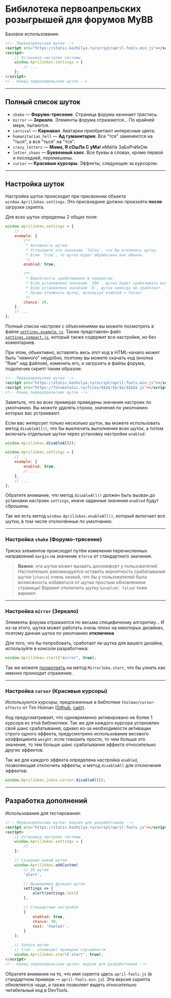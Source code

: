 # Бибилотека первоапрельских розыгрышей для форумов MyBB

Базовое использование:
```html
<!-- Первоапрельские шутки -->
<script src="https://static.kozhilya.ru/script/april-fools.min.js"></script>
<script>
    // Установка настроек системы
    window.AprilJokes.settings = {
        // ...
    };
</script>
<!-- Конец первоапрельских шуток -->
```

---
## Полный список шуток

* `shake` — **Форумо-трясение**. Страница форума начинает трястись.
* `mirror` — **Зеркало**. Элементы форума отражаются... По крайней мере, пытаются.
* `carnival` — **Карнавал**. Аватарки приобретают интересные цвета.
* `humanitarian_hell` — **Ад гуманитария**. Все "тся" заменяются на "ться", а все "ться" на "тся".
* `crazy_letters` — **Мама, Я сОшЛа С уМа!** иМеНа ЗаБоРчИкОм
* `letter_chaos` — **Буквенный хаос**. Все буквы в словах, кроме первой и последней, перемешены.
* `cursor` — **Красивые курсоры**. Эффекты, следующие за курсором.

---
## Настройка шуток

Настройка шуток происходит при присвоении объекта `window.AprilJokes.settings`.
Это присвоедние должно произойти **после** загрузки скрипта.

Для всех шуток определны 2 общих поля:
```js
window.AprilJokes.settings = {
    // ...
    example: {
        /**
         * Активность шутки.
         * Установите это значение `false`, что бы отключить шутку.
         * Если `true`, то шутка будет обработана как обычно.
         */
        enabled: true,

        /**
         * Вероятность срабатывания в процентах.
         * Если установлено значение `100`, шутка будет срабатывать всегда.
         * Если установлено значение `0`, шутка никогда не сработает.
         * Лучше отключать шутку, используя enabled = false!
         */
        chance: 20,
    },
    // ...
};
```

Полный список настроек с объяснениями вы можете посмотреть в файле [`settings.example.js`](./settings.example.js). Также представлен файл [`settings.compact.js`](./settings.compact.js), который также содержит все настройки, но без коментариев. 

При этом, объективно, вставлять весь этот код в HTML-начало может быть "немного" неудобно, поэтому вы можете скачать код (кнопка "Raw" над файлом), изменить его, и загрузить в файлы форума, подключив скрипт таким образом:

```html
<!-- Первоапрельские шутки -->
<script src="https://static.kozhilya.ru/script/april-fools.min.js"></script>
<script src="https://forumstatic.ru/files/$$$$/$$/$$/$$$$$.js"></script>
<!-- Конец первоапрельских шуток -->
```

Заметьте, что во всех примерах приведены значения настроек по умолчанию. Вы *можете* удалять строки, значения по умолчанию которых вас устраивают.

Если вас интерсует только несколько шуток, вы можете использовать метод `disableAll()`, что бы выключить выполнение всех шуток, а потом включать отдельные шутки через установку настройки `enabled`:

```js
window.AprilJokes.disableAll();

window.AprilJokes.settings = {
    // ...
    example: {
        enabled: true,
        // ...
    },
    // ...
};
```

Обратите внимание, что метод `disableAll()` должен быть вызван *до* установки настроек `settings`, иначе заданные значения `enabled` будут сброшены.

Так же есть метод `window.AprilJokes.enableAll()`, который включает все шутки, в том числе отключённые по умолчанию.

---
### Настройка `shake` (Форумо-трясение)

Тряска элементов происходит путём изменения перечисленных направлений `margin` на значение ±`force` от стандартного значения.

> **Важно**: эта шутка может вызвать дискомфорт у пользователей. Настоятельно рекомендуется оставить вероятность срабатывания шутки (`chance`) очень низкой, что бы у пользователей была возможность избавиться от шутки простым обновлением страницы! Вариант отключить шутку (`enabled: false`) тоже вариант.

---
### Настройка `mirror` (Зеркало)
Элементы форума отражаются по весьма специфичному алгоритму... И из-за этого, шутка может работать *очень* плохо на некоторых дизайнах, поэтому данная шутка по умолчанию **отключена**

Для того, что бы попробовать, сработает ли шутка для вашего дизайна, используйте в консоли разработчика:
```js
window.AprilJokes.start("mirror", true);
```

Так же можете [посмотреть](./src/jokes/mirror.ts#L16) на метод `MirrorJoke.start`, что бы узнать как именно проиходит отражение. 

---
### Настройка `cursor` (Красивые курсоры)
Используются курсоры, предложенные в библотеке `tholman/cursor-effects` от Tim Holman ([Github](https://github.com/tholman/cursor-effects), [сайт](https://tholman.com/cursor-effects/)).

Код предусматривает, что одновременно активировано не более 1 курсора из этой библиотеки. Так же для каждого курсора установлен свой шанс срабатывания, однако из-за необходимости активации строго одного эффекта, предусмотрено использование весового коэффициента `weight`: если говорить просто, то чем больше это значение, то тем больше шанс срабатывания эффекта относительно других эффектов.

Так же для каждого эффекта определена настройка `enabled`, позволяющая отключить эффекты, и метод `disableAll` для отключения эффектов:
```js
window.AprilJokes.jokes.cursor.disableAll();
```

---
## Разработка дополнений

Использование для тестирования:
```html
<!-- Первоапрельские шутки: версия для разработчиков -->
<script src="https://static.kozhilya.ru/script/april-fools.js"></script>
<script>
    // Установка настроек системы
    window.AprilJokes.settings = {
        // ...
    };

    // Создание новой шутки
    window.AprilJokes.addCustom(
        // ID шутки
        'alert', 

        // Вызываемая функция шутки
        settings => {
            alert(settings.text)
        }, 

        // Стандартные настройки
        {
            enabled: true,
            chance: 30,
            text: 'Fooled!',
        }
    );

    // Запуск шутки
    // true - отключает проверки случайности
    window.AprilJokes.start('alert', true);
</script>
<!-- Конец первоапрельских шуток: версия для разработчиков -->
```

Обратите внимание на то, что имя скрипта здесь `april-fools.js` (в стандартном примере — `april-fools.min.js`). Эта версия скрипта обновляется чаще, а также позволяет видеть относительно читабельный код в DevTools.

